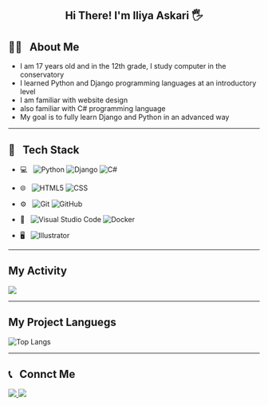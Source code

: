 <h2 align="center">Hi There! I'm Iliya Askari 🖐</h2>

<h2>👨‍💻 &nbsp; About Me</h2>

- I am 17 years old and in the 12th grade, I study computer in the conservatory
- I learned Python and Django programming languages ​​at an introductory level
- I am familiar with website design
- also familiar with C# programming language
- My goal is to fully learn Django and Python in an advanced way

 ___

<h2>🔧 &nbsp; Tech Stack</h2>

- 💻 &nbsp;
  ![Python](https://img.shields.io/badge/-Python-333333?style=flat&logo=python)
  ![Django](https://img.shields.io/badge/-Django-333333?style=flat&logo=django&logoColor=007396)
  ![C#](https://img.shields.io/badge/-C%20sharp-333333?style=flat&logo=csharp&logoColor=007AC)
- 🌐 &nbsp;
  ![HTML5](https://img.shields.io/badge/-HTML5-333333?style=flat&logo=HTML5)
  ![CSS](https://img.shields.io/badge/-CSS-333333?style=flat&logo=CSS3&logoColor=1572B6)

- ⚙️ &nbsp;
  ![Git](https://img.shields.io/badge/-Git-333333?style=flat&logo=git)
  ![GitHub](https://img.shields.io/badge/-GitHub-333333?style=flat&logo=github)
- 🔧 &nbsp;
  ![Visual Studio Code](https://img.shields.io/badge/-Visual%20Studio%20Code-333333?style=flat&logo=visual-studio-code&logoColor=007ACC)
  ![Docker](https://img.shields.io/badge/-Docker-333333?style=flat&logo=docker&logoColor=007AC)
- 🖥 &nbsp;
  ![Illustrator](https://img.shields.io/badge/-Illustrator-333333?style=flat&logo=adobe-illustrator)

___




<h2>My Activity</h2>
<a href="https://github.com/Iliya-Askari">
<img src="https://github-readme-stats.vercel.app/api?username=Iliya-Askari&show_icons=true&theme=radical" />
</a>


___

<h2>My Project Languegs</h2>

![Top Langs](https://github-readme-stats.vercel.app/api/top-langs/?username=Iliya-Askari&hide_progress=true)

___


<h2>📞 &nbsp; Connct Me </h2>

  <a href="https://instagram.com/i.askari_86_/">
    <img src="https://img.shields.io/badge/Instagram-@i.askari_86_-red?style=flat&logo=instagram" />
  </a>
  <a href="https://t.me/i_askarii/">
    <img src="https://img.shields.io/badge/Telegram-@i_askarii-blue?style=flat&logo=telegram" />
  </a>
</p>
